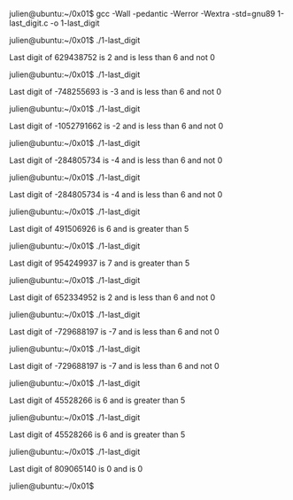 julien@ubuntu:~/0x01$ gcc -Wall -pedantic -Werror -Wextra -std=gnu89 1-last_digit.c -o 1-last_digit

julien@ubuntu:~/0x01$ ./1-last_digit 

Last digit of 629438752 is 2 and is less than 6 and not 0

julien@ubuntu:~/0x01$ ./1-last_digit 

Last digit of -748255693 is -3 and is less than 6 and not 0

julien@ubuntu:~/0x01$ ./1-last_digit 

Last digit of -1052791662 is -2 and is less than 6 and not 0

julien@ubuntu:~/0x01$ ./1-last_digit 

Last digit of -284805734 is -4 and is less than 6 and not 0

julien@ubuntu:~/0x01$ ./1-last_digit 

Last digit of -284805734 is -4 and is less than 6 and not 0

julien@ubuntu:~/0x01$ ./1-last_digit 

Last digit of 491506926 is 6 and is greater than 5

julien@ubuntu:~/0x01$ ./1-last_digit 

Last digit of 954249937 is 7 and is greater than 5

julien@ubuntu:~/0x01$ ./1-last_digit 

Last digit of 652334952 is 2 and is less than 6 and not 0

julien@ubuntu:~/0x01$ ./1-last_digit 

Last digit of -729688197 is -7 and is less than 6 and not 0

julien@ubuntu:~/0x01$ ./1-last_digit 

Last digit of -729688197 is -7 and is less than 6 and not 0

julien@ubuntu:~/0x01$ ./1-last_digit 

Last digit of 45528266 is 6 and is greater than 5

julien@ubuntu:~/0x01$ ./1-last_digit 

Last digit of 45528266 is 6 and is greater than 5

julien@ubuntu:~/0x01$ ./1-last_digit 

Last digit of 809065140 is 0 and is 0

julien@ubuntu:~/0x01$
